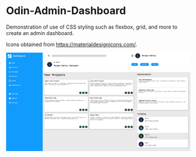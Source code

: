 # Odin-Admin-Dashboard
Demonstration of use of CSS styling such as flexbox, grid, and more to create an admin dashboard.

Icons obtained from https://materialdesignicons.com/.

![screenshot](./images/screenshot.png)
